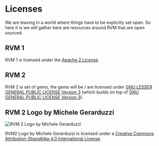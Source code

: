 # Licenses

We are leaving in a world where things have to be explicitly set open.
So here it is we will gather here are resources around RVM that are open sourced.

## RVM 1

RVM 1 is licensed under the
[Apache 2 License](/license/Apache_2.txt).

## RVM 2

RVM 2 is set of gems, the gems will be / are licensed under
[GNU LESSER GENERAL PUBLIC LICENSE Version 3](/license/lgpl3.txt)
(which builds on top of [GNU GENERAL PUBLIC LICENSE Version 3](/license/gpl3.txt)).

## RVM 2 Logo by Michele Gerarduzzi

![RVM 2 Logo by Michele Gerarduzzi](/images/rvm-logo-gerarduzzi.png)

RVM2 Logo by Michele Gerarduzzi is licensed under a
[Creative Commons Attribution-ShareAlike 4.0 International License](/license/CC_BY-SA_40.txt).
